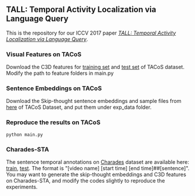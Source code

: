 ## TALL: Temporal Activity Localization via Language Query

This is the repository for our ICCV 2017 paper [_TALL: Temporal Activity Localization via Language Query_](https://arxiv.org/abs/1705.02101).

### Visual Features on TACoS
Download the C3D features for [training set](https://drive.google.com/file/d/1zQp0aYGFCm8PqqHOh4UtXfy2U3pJMBeu/view?usp=sharing)  and [test set](https://drive.google.com/file/d/1zC-UrspRf42Qiu5prQw4fQrbgLQfJN-P/view?usp=sharing) of TACoS dataset. Modify the path to feature folders in main.py

### Sentence Embeddings on TACoS
Download the Skip-thought sentence embeddings and sample files from [here](https://drive.google.com/file/d/1HF-hNFPvLrHwI5O7YvYKZWTeTxC5Mg1K/view?usp=sharing) of TACoS Dataset, and put them under exp_data folder.

### Reproduce the results on TACoS
`python main.py`

### Charades-STA
The sentence temporal annotations on [Charades](http://allenai.org/plato/charades/) dataset are available here: [train](https://drive.google.com/file/d/1ZjG7wJpPSMIBYnW7BAG2u9VVEoNvFm5c/view?usp=sharing), [test](https://drive.google.com/file/d/1QG4MXFkoj6JFU0YK5olTY75xTARKSW5e/view?usp=sharing). The format is "[video name] [start time] [end time]##[sentence]". You may want to generate the skip-thought embeddings and C3D features on Charades-STA, and modify the codes slightly to reproduce the experiments.

